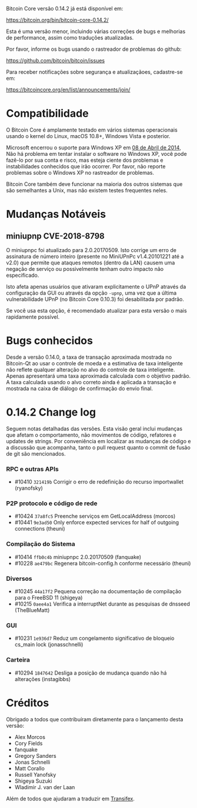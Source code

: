 Bitcoin Core versão 0.14.2 já está disponível em:

  <https://bitcoin.org/bin/bitcoin-core-0.14.2/>

Esta é uma versão menor, incluindo várias correções de bugs e melhorias de performance, assim como traduções atualizadas.

Por favor, informe os bugs usando o rastreador de problemas do github:

  <https://github.com/bitcoin/bitcoin/issues>

Para receber notificações sobre segurança e atualizaçãoes, cadastre-se em:

  <https://bitcoincore.org/en/list/announcements/join/>

Compatibilidade
===============

O Bitcoin Core é amplamente testado em vários sistemas operacionais usando o kernel do Linux, macOS 10.8+, Windows Vista e posterior.

Microsoft encerrou o suporte para Windows XP em [08 de Abril de 2014](https://www.microsoft.com/en-us/WindowsForBusiness/end-of-xp-support), Não há problema em tentar instalar o software no Windows XP, você pode fazê-lo por sua conta e risco, mas esteja ciente dos problemas e instabilidades conhecidos que irão ocorrer. Por favor, não reporte problemas sobre o Windows XP no rastreador de problemas.

Bitcoin Core também deve funcionar na maioria dos outros sistemas que são semelhantes a Unix, mas não existem testes frequentes neles.

Mudanças Notáveis
=================

miniupnp CVE-2018-8798
----------------------------

O miniupnpc foi atualizado para 2.0.20170509. Isto corrige um erro de assinatura de número inteiro (presente no MiniUPnPc v1.4.20101221 até a  v2.0) que permite que ataques remotos (dentro da LAN) causem uma negação de serviço ou possivelmente tenham outro impacto não especificado.

Isto afeta apenas usuários que ativaram explicitamente o UPnP através da configuração da GUI ou através da opção `-upnp`, uma vez que a última vulnerabilidade UPnP (no Bitcoin Core 0.10.3) foi desabilitada por padrão.

Se você usa esta opção, é recomendado atualizar para esta versão o mais rapidamente possível.

Bugs conhecidos
===============

Desde a versão 0.14.0, a taxa de transação aproximada mostrada no Bitcoin-Qt ao usar o controle de moeda e a estimativa de taxa inteligente não reflete qualquer alteração no alvo do controle de taxa inteligente. Apenas apresentará uma taxa aproximada calculada com o objetivo padrão. A taxa calculada usando o alvo correto ainda é aplicada a transação e mostrada na caixa de diálogo de confirmação do envio final.

0.14.2 Change log
=================

Seguem notas detalhadas das versões. Esta visão geral inclui mudanças que afetam o comportamento, não movimentos de código, refatores e updates de strings. Por conveniência em localizar as mudanças de código e a discussão que acompanha, tanto o pull request quanto o commit de fusão de git são mencionados.

### RPC e outras APIs
- #10410 `321419b` Corrigir o erro de redefinição do recurso importwallet (ryanofsky)

### P2P protocolo e código de rede
- #10424 `37a8fc5` Preenche serviços em GetLocalAddress (morcos)
- #10441 `9e3ad50` Only enforce expected services for half of outgoing connections (theuni)

### Compilação do Sistema
- #10414 `ffb0c4b` miniupnpc 2.0.20170509 (fanquake)
- #10228 `ae479bc` Regenera bitcoin-config.h conforme necessário (theuni)

### Diversos
- #10245 `44a17f2` Pequena correção na documentação de compilação para o FreeBSD 11 (shigeya)
- #10215 `0aee4a1` Verifica a interruptNet durante as pesquisas de dnsseed (TheBlueMatt)

### GUI
- #10231 `1e936d7` Reduz um congelamento significativo de bloqueio cs_main lock (jonasschnelli)

### Carteira
- #10294 `1847642` Desliga a posição de mudança quando não há alterações (instagibbs)

Créditos
=======

Obrigado a todos que contribuíram diretamente para o lançamento desta versão:

- Alex Morcos
- Cory Fields
- fanquake
- Gregory Sanders
- Jonas Schnelli
- Matt Corallo
- Russell Yanofsky
- Shigeya Suzuki
- Wladimir J. van der Laan

Além de todos que ajudaram a traduzir em [Transifex](https://www.transifex.com/projects/p/bitcoin/).


